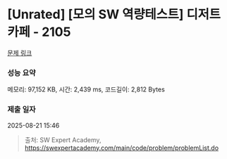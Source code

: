 # [Unrated] [모의 SW 역량테스트] 디저트 카페 - 2105 

[문제 링크](https://swexpertacademy.com/main/code/problem/problemDetail.do?contestProbId=AV5VwAr6APYDFAWu) 

### 성능 요약

메모리: 97,152 KB, 시간: 2,439 ms, 코드길이: 2,812 Bytes

### 제출 일자

2025-08-21 15:46



> 출처: SW Expert Academy, https://swexpertacademy.com/main/code/problem/problemList.do